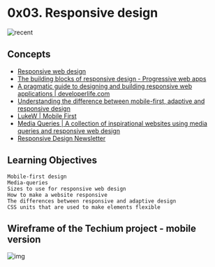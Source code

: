 # 0x03. Responsive design

![recent](https://github.com/JO-YE/alx-frontend/assets/111038087/e495b01b-c4d8-438f-ad4a-b4232196d0e4)

## Concepts

- [Responsive web design](https://intranet.alxswe.com/concepts/546)
- [The building blocks of responsive design - Progressive web apps](https://developer.mozilla.org/en-US/docs/Learn/CSS/CSS_layout/Responsive_Design)
- [A pragmatic guide to designing and building responsive web applications | developerlife.com](https://developerlife.com/2019/08/25/guide-to-building-responsive-web-apps/)
- [Understanding the difference between mobile-first, adaptive and responsive design](https://fredericgonzalo.com/en/understanding-the-difference-between-mobile-first-adaptive-and-responsive-design/)
- [LukeW | Mobile First](https://www.lukew.com/ff/entry.asp?933)
- [Media Queries | A collection of inspirational websites using media queries and responsive web design](https://mediaqueri.es/)
- [Responsive Design Newsletter](https://bytes.dev/?s=rwd)

## Learning Objectives

```
Mobile-first design
Media-queries
Sizes to use for responsive web design
How to make a website responsive
The differences between responsive and adaptive design
CSS units that are used to make elements flexible
```

## **Wireframe of the Techium project - mobile version**

![img](https://github.com/JO-YE/alx-frontend/assets/111038087/9586cee9-1806-4f63-87d4-50ac56095dce)
